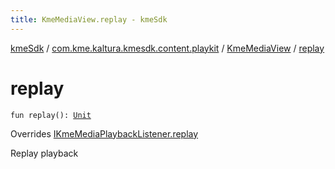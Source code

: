 ```yaml
---
title: KmeMediaView.replay - kmeSdk
---
```


[kmeSdk](../../index.html) / [com.kme.kaltura.kmesdk.content.playkit](../index.html) / [KmeMediaView](index.html) / [replay](./replay.html)

# replay

`fun replay(): `[`Unit`](https://kotlinlang.org/api/latest/jvm/stdlib/kotlin/-unit/index.html)

Overrides [IKmeMediaPlaybackListener.replay](../-i-kme-media-playback-listener/replay.html)

Replay playback

